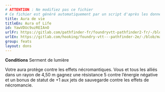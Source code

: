 ```yaml
---
# ATTENTION : Ne modifiez pas ce fichier
# Ce fichier est généré automatiquement par un script d'après les données du module Foundry VTT officiel et de sa traduction
title: Aura de vie
titleEn: Aura of Life
id: YawVDUc9uzREIAnO
urlFr: https://gitlab.com/pathfinder-fr/foundryvtt-pathfinder2-fr/-/blob/master/data/feats/YawVDUc9uzREIAnO.htm
urlEn: https://gitlab.com/hooking/foundry-vtt---pathfinder-2e/-/blob/master/packs/data/feats.db/aura-of-life.json
group: feats
layout: dons
---
```

**Conditions** Serment de lumière

Votre aura protège contre les effets nécromantiques. Vous et tous les alliés dans un rayon de 4,50 m gagnez une résistance 5 contre l’énergie négative et un bonus de statut de +1 aux jets de sauvegarde contre les effets de nécromancie.


